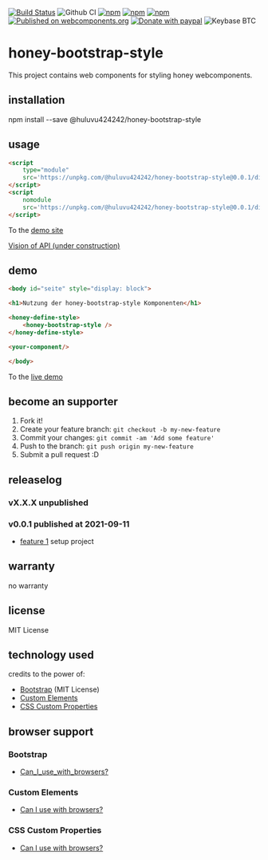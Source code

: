 [![Build Status](https://app.travis-ci.com/Huluvu424242/honey-bootstrap-style.svg?branch=master)](https://app.travis-ci.com/Huluvu424242/honey-bootstrap-style)
![Github CI](https://github.com/Huluvu424242/honey-bootstrap-style/workflows/Github%20CI/badge.svg)
[![npm](https://img.shields.io/npm/v/@huluvu424242/honey-bootstrap-style.svg)](https://www.npmjs.com/package/@huluvu424242/honey-bootstrap-style)
[![npm](https://img.shields.io/npm/dy/@huluvu424242/honey-bootstrap-style.svg)](https://www.npmjs.com/package/@huluvu424242/honey-bootstrap-style)
[![npm](https://img.shields.io/npm/dm/@huluvu424242/honey-bootstrap-style.svg)](https://www.npmjs.com/package/@huluvu424242/honey-bootstrap-style)
[![Published on webcomponents.org](https://img.shields.io/badge/webcomponents.org-published-blue.svg)](https://www.webcomponents.org/element/@huluvu424242/honey-bootstrap-style)
[![Donate with paypal](https://img.shields.io/badge/paypal-donate-yellow.svg)](https://paypal.me/huluvu424242)
![Keybase BTC](https://img.shields.io/keybase/btc/huluvu424242)
# honey-bootstrap-style 
This project contains web components for styling honey webcomponents. 

## installation

npm install --save @huluvu424242/honey-bootstrap-style

## usage

```html
<script 
    type="module" 
    src='https://unpkg.com/@huluvu424242/honey-bootstrap-style@0.0.1/dist/honey-bootstrap-style/honey-bootstrap-style.esm.js'>
</script>
<script 
    nomodule 
    src='https://unpkg.com/@huluvu424242/honey-bootstrap-style@0.0.1/dist/cjs/honey-bootstrap-style.cjs.js'>
</script>
```
To the [demo site](https://huluvu424242.github.io/honey-bootstrap-style/index.html)

[Vision of API (under construction)](src/components/honey-bootstrap-style/readme.md)

## demo

<!--
```
<custom-element-demo>
  <template>
    <link rel="import" href="docs/index.html">
    <next-code-block></next-code-block>
  </template>
</custom-element-demo>
```
-->
```html
<body id="seite" style="display: block">

<h1>Nutzung der honey-bootstrap-style Komponenten</h1>

<honey-define-style>
    <honey-bootstrap-style />
</honey-define-style>

<your-component/>

</body>
```
To the [live demo](https://huluvu424242.github.io/honey-bootstrap-style/index.html)

## become an supporter

1. Fork it!
2. Create your feature branch: `git checkout -b my-new-feature`
3. Commit your changes: `git commit -am 'Add some feature'`
4. Push to the branch: `git push origin my-new-feature`
5. Submit a pull request :D

## releaselog

### vX.X.X unpublished

### v0.0.1 published at 2021-09-11

* [feature 1](https://github.com/Huluvu424242/honey-bootstrap-style/projects/1#card-68574839) setup project

## warranty

no warranty

## license

MIT License

## technology used

credits to the power of:

* [Bootstrap](https://getbootstrap.com/) (MIT License)
* [Custom Elements](https://developer.mozilla.org/en-US/docs/Web/API/Window/customElements)
* [CSS Custom Properties](https://developer.mozilla.org/en-US/docs/Web/CSS/Using_CSS_custom_properties)


## browser support

### Bootstrap

* [Can_I_use_with_browsers?](https://caniuse.com/?search=bootstrap)

### Custom Elements

* [Can I use with browsers?](https://caniuse.com/#feat=mdn-api_window_customelements)

### CSS Custom Properties

* [Can I use with browsers?](https://caniuse.com/#search=css%20custom%20properties)

